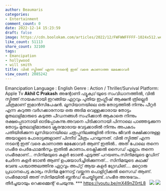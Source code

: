```yaml
---
author: Beaumaris
categories:
- Entertainment
comment_count: 0
date: 2022-12-14 15:23:59
draft: false
image: https://cdn.boolokam.com/articles/2022/12/FWFWWFFFFF-1024x512.webp
like_count: 51113
share_count: 32100
tags:
- Emancipation
- hollywood
- will smith
title: വിൽ സ്മിത്ത് എന്ന നടന്റെ ഇത് വരെ കാണാത്ത മേക്കോവർ
view_count: 2085242
---
```


Emancipation Language : English Genre : Action / Thriller/Survival Platform: Apple Tv **Akhil C Prakash** അന്റോണി ഫ്യൂക്വാ'യുടെ സംവിധാനത്തിൽ, വിൽ സ്മിത്ത് നായകനായി ഇറങ്ങിയ ഏറ്റവും പുതിയ ഇംഗ്ലീഷ് ആക്ഷൻ ത്രില്ലെർ ചിത്രമാണ് ഇമാൻസിപേഷൻ. ലൂസിയാനയിലെ ഒരു തോട്ടത്തിൽ നിന്നും പീറ്റർ എന്ന കറുത്ത വർഗക്കാരനായ ഒരു അടിമ വെള്ളക്കാരായ തോട്ടം മുതലാളിമാരുടെ കടുത്ത പീഡനങ്ങൾ സഹിക്കാൻ ആകാതെ നിന്നും രക്ഷപ്പെടാനായി ഓടിപ്പോകുന്നു.അവനെ പിടിക്കാനായി പിന്നാലെ പാഞ്ഞടുക്കുന്ന തോട്ടം മുതലാളിമാരുടെ ക്രൂരന്മാരായ വേട്ടക്കാരിൽ നിന്നും അപകടം പതിയിരിക്കുന്ന ലൂസിയാനയിലെ ചതുപ്പുനിലങ്ങളിൽ നിന്നും ജീവൻ രക്ഷിക്കാനുള്ള അയാളുടെ പോരാട്ടങ്ങളാണ് പിന്നീട് ചിത്രം പറയുന്നത്. വിൽ സ്മിത്ത് എന്ന നടന്റെ ഇത് വരെ കാണാത്ത മേക്കോവർ ആണ് ഇതിൽ.. അത് പോലെ തന്നെ ഗംഭീര പെർഫോമൻസും ഇതിൽ കാണാം.ടെക്നിക്കൽ സൈഡ് എല്ലാം തന്നെ ഗംഭീരമാണ്... സിനിമയുടെ കളർ ടോൺ എടുത്ത് പറയണം.സിനിമയുടെ മൂഡിന് ചേർന്ന കളർ ടോൺ ആണ് ഉപയോഗിച്ചിരിക്കുന്നത്... സിനിമയുടെ കഥക്ക് വേണ്ട പശ്ചാത്തലത്തിനു ഏറ്റവും അപ്റ്റ് ആയ കളർ ഗ്രേഡിങ്.... മറ്റൊരു പ്രധാനപെട്ട കാര്യം സിനിമ മുന്നോട്ട് വയ്ക്കുന്ന പൊളിറ്റിക്കൽ സൈഡ് ആണ്. ഗംഭീരമായി അത് സിനിമയിൽ ബ്ലൻഡ് ചെയ്തിട്ടുണ്ട്..ഗംഭീര അനുഭവം.. തീർച്ചയായും റെക്കമ്മെന്റ് ചെയുന്നു. *** https://youtu.be/mX49nZ0rtL8 &nbsp; ![](https://cdn.boolokam.com/articles/2022/12/FWFWWFFFFF-1024x512.webp) ![](https://cdn.boolokam.com/articles/2022/12/WFWFFFFF-1024x683.jpg)